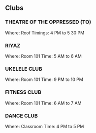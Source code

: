 ## Clubs

### THEATRE OF THE OPPRESSED (TO)
Where: Roof
Timings: 4 PM to 5 30 PM

### RIYAZ
Where: Room 101
Time: 5 AM to 6 AM

### UKELELE CLUB
Where: Room 101
Time: 9 PM to 10 PM

### FITNESS CLUB
Where: Room 101
Time: 6 AM to 7 AM

### DANCE CLUB
Where: Classroom
Time: 4 PM to 5 PM ​
